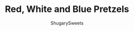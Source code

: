 ---
layout: ../../layouts/MarkdownPostLayout.astro
title: Red, White and Blue Pretzels
author: ShugarySweets
pubDate: 2019-01-15
description: "White chocolate covered pretzels with red and blue sprinkles. These Red White and Blue Flag Pretzels are delicious AND cute!"
image_url: https://www.shugarysweets.com/wp-content/uploads/2012/06/red-white-blue-pretzels-3.jpg
tags: ["Desserts","American"]
calories: 234
protein: 3
carbohydrates: 29
fats: 1
fiber: 1
ingredients: ["16 ounce bag Snyder's Olde Tyme Pretzel twists","24 ounce vanilla candy coating, melted","sprinkles"]
serves: 24
time: "20 minutes"
prepTime: "20 minutes"
instructions: ["Melt candy coating in microwave, stirring every 30 seconds until melted (usually takes about 90 seconds).","Dip pretzel tops in white chocolate. Place on parchment paper.","Sprinkle immediately with colored sprinkles. Allow to set on wax paper (about 30 minutes). Store in tightly sealed container, or ziploc. ENJOY."]
nutrition: ["234 calories","29 grams carbohydrates","0 milligrams cholesterol","1 grams fat","1 grams fiber","3 grams protein","0 grams saturated fat","356 milligrams sodium","6 grams sugar","0 grams trans fat","1 grams unsaturated fat"]
---